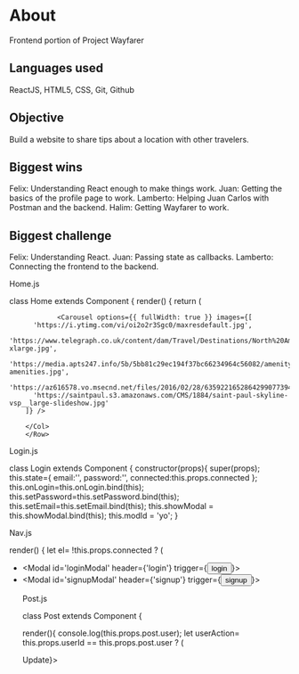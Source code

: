 # About
Frontend portion of Project Wayfarer

## Languages used

ReactJS, HTML5, CSS, Git, Github

## Objective

Build a website to share tips about a location with other travelers.

## Biggest wins

Felix: Understanding React enough to make things work.
Juan: Getting the basics of the profile page to work.
Lamberto: Helping Juan Carlos with Postman and the backend.
Halim: Getting Wayfarer to work.

## Biggest challenge

Felix: Understanding React.
Juan: Passing state as callbacks.
Lamberto: Connecting the frontend to the backend.
 
Home.js

class Home extends Component {
    render() {
      return (
        <div className='container'>
        <Row>
        <Col l={12} s={12}>

                <Carousel options={{ fullWidth: true }} images={[
          'https://i.ytimg.com/vi/oi2o2r3Sgc0/maxresdefault.jpg',
          'https://www.telegraph.co.uk/content/dam/Travel/Destinations/North%20America/USA/California/los%20angeles/Los%20Angeles%20lead-xlarge.jpg',
          'https://media.apts247.info/5b/5bb81c29ec194f37bc66234964c56082/amenity_lists/community-amenities.jpg',
          'https://az616578.vo.msecnd.net/files/2016/02/28/635922165286429907739493334_NYC.jpg',
          'https://saintpaul.s3.amazonaws.com/CMS/1884/saint-paul-skyline-vsp__large-slideshow.jpg'
        ]} />

        </Col>
        </Row>


Login.js
        
class Login extends Component {
  constructor(props){
    super(props);
    this.state={
      email:'',
      password:'',
      connected:this.props.connected
    };
    this.onLogin=this.onLogin.bind(this);
    this.setPassword=this.setPassword.bind(this);
    this.setEmail=this.setEmail.bind(this);
    this.showModal = this.showModal.bind(this);
    this.modId = 'yo';
  }
  
  
Nav.js

render() {
  let el= !this.props.connected ? (<ul>
    <li>
      <NavItem><Modal id='loginModal'
      header={'login'}
      trigger={<Button>login</Button>}>
      <Login login={this.props.login} />
    </Modal></NavItem>
    </li>
    <li>
      <NavItem><Modal id='signupModal'
      header={'signup'}
      trigger={<Button>signup</Button>}>
      <Signup signup={this.props.signup} />
    </Modal></NavItem>
    </li>
    
    
  Post.js
  
  class Post extends Component {

  render(){
    console.log(this.props.post.user);
let userAction=    this.props.userId == this.props.post.user ?
(
  <div>
  <Modal
  header={this.props.post.title}
  trigger={<Button>Update</Button>}>
  <PostForm update={true} updatePost={this.props.updatePost} city={this.props.post.city} post={this.props.post} cities={this.props.cities}/>
    
   
